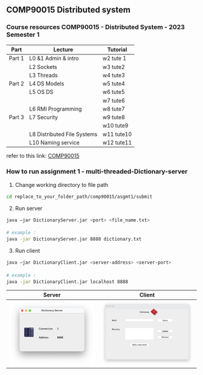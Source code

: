 ## COMP90015 Distributed system
### Course resources COMP90015 - Distributed System - 2023 Semester 1

|  Part |           Lecture           |      Tutorial     |
|-------|-----------------------------|-------------------|
| Part 1| L0 &1  Admin & intro        | w2  tute 1        |
|       | L2 Sockets                  | w3  tute2         |
|       | L3 Threads                  | w4  tute3         |
| Part 2| L4 DS Models                | w5  tute4         |
|       | L5 OS DS                    | w6  tute5         |
|       |                             | w7  tute6         |
|       | L6 RMI Programming          | w8  tute7         |
| Part 3| L7 Security                 | w9  tute8         |
|       |                             | w10 tute9         |
|       | L8 Distributed File Systems | w11 tute10        |
|       | L10 Naming service          | w12 tute11        |

refer to this link: [COMP90015](http://clouds.cis.unimelb.edu.au/652/LectureSlides.html)



### How to run assignment 1 - multi-threaded-Dictionary-server

1. Change working directory to file path  
```bash
cd replace_to_your_folder_path/comp90015/asgmt1/submit
```
2. Run server  
```bash
java –jar DictionaryServer.jar <port> <file_name.txt>

# example :
java -jar DictionaryServer.jar 8888 dictionary.txt
```
3. Run client  
```bash
java –jar DictionaryClient.jar <server-address> <server-port>

# example :
java -jar DictionaryClient.jar localhost 8888
```
Server             |  Client
:-------------------------:|:-------------------------:
<img src="https://raw.githubusercontent.com/imswagk727/comp90015/main/asgmt1/demo_picture/server.png" style="width: 100%">  |  <img src="https://raw.githubusercontent.com/imswagk727/comp90015/main/asgmt1/demo_picture/client.png" style="width: 100%">
